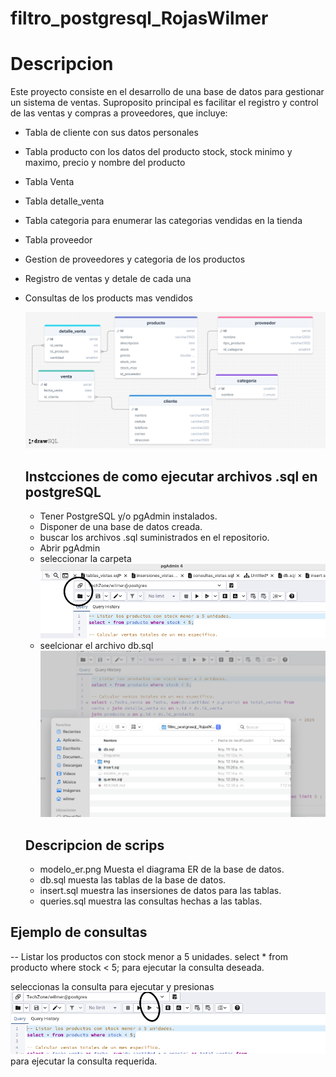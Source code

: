 # filtro_postgresql_RojasWilmer

<h1>Descripcion</h1> 

<p>Este proyecto consiste en el desarrollo de una base de datos para gestionar un sistema de ventas. Suproposito principal es facilitar el registro y control de las ventas y compras a proveedores, que incluye: </p>

* Tabla de cliente con sus datos personales
* Tabla producto con los datos del producto stock, stock minimo y maximo, precio y nombre del producto
* Tabla Venta
* Tabla detalle_venta
* Tabla categoria para enumerar las categorias vendidas en la tienda
* Tabla proveedor
* Gestion de proveedores y categoria de los productos
* Registro de ventas y detale de cada una
* Consultas de los products mas vendidos

  ![Diagrama ER](modelo_er.png)

  <h2>Instcciones de como ejecutar archivos .sql en postgreSQL</h2>

  * Tener PostgreSQL y/o pgAdmin instalados.
  * Disponer de una base de datos creada.
  * buscar los archivos .sql suministrados en el repositorio.
  * Abrir pgAdmin
  * seleccionar la carpeta ![](img/foto2.png)
  * seelcionar el archivo db.sql ![](img/foto3.png)




  <h2>Descripcion de scrips</h2>

  * modelo_er.png Muesta el diagrama ER de la base de datos.
  * db.sql muesta las tablas de la base de datos.
  * insert.sql muestra las insersiones de datos para las tablas.
  * queries.sql muestra las consultas hechas a las tablas.
 


<h2>Ejemplo de consultas</h2>
    -- Listar los productos con stock menor a 5 unidades.
select * from producto where stock < 5;
 para ejecutar la consulta deseada.

seleccionas la consulta para ejecutar y presionas ![](img/foto1.png)
para ejecutar la consulta requerida.

